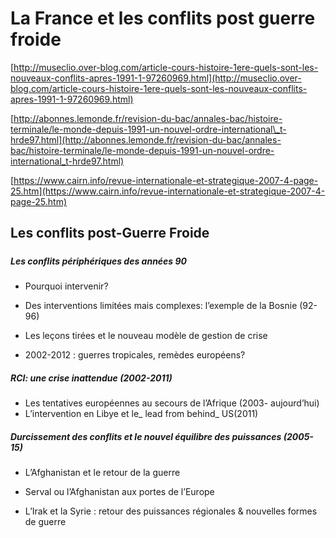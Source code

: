 # La France et les conflits post guerre froide

[http://museclio.over-blog.com/article-cours-histoire-1ere-quels-sont-les-nouveaux-conflits-apres-1991-1-97260969.html](http://museclio.over-blog.com/article-cours-histoire-1ere-quels-sont-les-nouveaux-conflits-apres-1991-1-97260969.html)

[http://abonnes.lemonde.fr/revision-du-bac/annales-bac/histoire-terminale/le-monde-depuis-1991-un-nouvel-ordre-international\_t-hrde97.html](http://abonnes.lemonde.fr/revision-du-bac/annales-bac/histoire-terminale/le-monde-depuis-1991-un-nouvel-ordre-international_t-hrde97.html)

[https://www.cairn.info/revue-internationale-et-strategique-2007-4-page-25.htm](https://www.cairn.info/revue-internationale-et-strategique-2007-4-page-25.htm)

## Les conflits post-Guerre Froide

##### 

##### Les conflits périphériques des années 90

* Pourquoi intervenir?

* Des interventions limitées mais complexes: l’exemple de la Bosnie \(92-96\)
* Les leçons tirées et le nouveau modèle de gestion de crise

* 2002-2012 : guerres tropicales, remèdes européens?

##### RCI: une crise inattendue \(2002-2011\)

* Les tentatives européennes au secours de l’Afrique \(2003- aujourd’hui\)
* L’intervention en Libye et le_ lead from behind_ US\(2011\)

##### Durcissement des conflits et le nouvel équilibre des puissances \(2005- 15\)

* L’Afghanistan et le retour de la guerre

* Serval ou l’Afghanistan aux portes de l’Europe
* L’Irak et la Syrie : retour des puissances régionales & nouvelles formes de guerre



